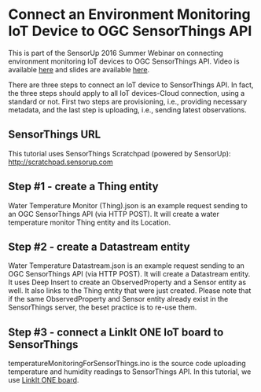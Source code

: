 # Connect an Environment Monitoring IoT Device to OGC SensorThings API

This is part of the SensorUp 2016 Summer Webinar on connecting environment monitoring IoT devices to OGC SensorThings API. Video is available [here](https://www.youtube.com/watch?v=GMrnerjOqYs) and slides are available [here](http://www.slideshare.net/steve.liang/sense-your-smart-city-connect-environmental-sensors-to-sensorthings-api).

There are three steps to connect an IoT device to SensorThings API. In fact, the three steps should apply to all IoT devices-Cloud connection, using a standard or not. First two steps are provisioning, i.e., providing necessary metadata, and the last step is uploading, i.e., sending latest observations.

## SensorThings URL
This tutorial uses SensorThings Scratchpad (powered by SensorUp): http://scratchpad.sensorup.com

## Step #1 - create a Thing entity 
Water Temperature Monitor (Thing).json is an example request sending to an OGC SensorThings API (via HTTP POST). It will create a water temperature monitor Thing entity and its Location.

## Step #2 - create a Datastream entity
Water Temperature Datastream.json is an example request sending to an OGC SensorThings API (via HTTP POST). It will create a Datastream entity. It uses Deep Insert to create an ObservedProperty and a Sensor entity as well. It also links to the Thing entity that were just created. Please note that if the same ObservedProperty and Sensor entity already exist in the SensorThings server, the beset practice is to re-use them.

## Step #3 - connect a LinkIt ONE IoT board to SensorThings
temperatureMonitoringForSensorThings.ino is the source code uploading temperature and humidity readings to SensorThings API. In this tutorial, we use [LinkIt ONE board](http://seeedstudio.com/depot/LinkIt-ONE-p-2017.html).
